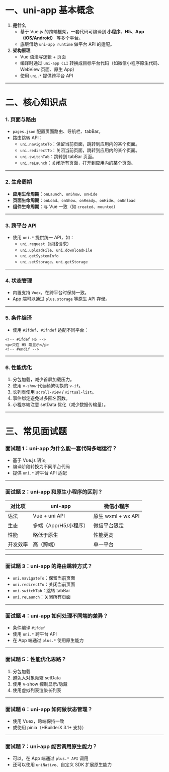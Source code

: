 # 一、uni-app 基本概念

1. **是什么**
   - 基于 Vue.js 的跨端框架，一套代码可编译到 **小程序、H5、App（iOS/Android）** 等多个平台。
   - 底层借助 `uni-app runtime` 做平台 API 的适配。
2. **架构原理**
   - Vue 语法写逻辑 + 页面
   - 编译时通过 `uni-app CLI` 转换成目标平台代码（如微信小程序原生代码、WebView 页面、原生 App）
   - 使用 `uni.*` 提供跨平台 API

------

# 二、核心知识点

### 1. 页面与路由

- `pages.json` 配置页面路由、导航栏、tabBar。
- 路由跳转 API：
  - `uni.navigateTo`：保留当前页面，跳转到应用内的某个页面。
  - `uni.redirectTo`：关闭当前页面，跳转到应用内的某个页面。
  - `uni.switchTab`：跳转到 tabBar 页面。
  - `uni.reLaunch`：关闭所有页面，打开到应用内的某个页面。

------

### 2. 生命周期

- **应用生命周期**：`onLaunch`、`onShow`、`onHide`
- **页面生命周期**：`onLoad`、`onShow`、`onReady`、`onHide`、`onUnload`
- **组件生命周期**：与 Vue 一致（如 `created`、`mounted`）

------

### 3. 跨平台 API

- 使用 `uni.*` 提供统一 API，如：
  - `uni.request`（网络请求）
  - `uni.uploadFile`、`uni.downloadFile`
  - `uni.getSystemInfo`
  - `uni.setStorage`、`uni.getStorage`

------

### 4. 状态管理

- 内置支持 `Vuex`，在跨平台时保持一致。
- App 端可以通过 `plus.storage` 等原生 API 存储。

------

### 5. 条件编译

- 使用 `#ifdef`、`#ifndef` 适配不同平台：

```
<!-- #ifdef H5 -->
<p>只在 H5 端显示</p>
<!-- #endif -->
```

------

### 6. 性能优化

1. 分包加载，减少首屏加载压力。
2. 使用 `v-show` 代替频繁切换的 `v-if`。
3. 长列表使用 `scroll-view` / `virtual-list`。
4. 事件绑定避免过多匿名函数。
5. 小程序端注意 setData 优化（减少数据传输量）。

------

# 三、常见面试题

### 面试题 1：uni-app 为什么能一套代码多端运行？

- 基于 Vue.js 语法
- 编译阶段转换为不同平台代码
- 提供 `uni.*` 跨平台 API 适配

------

### 面试题 2：uni-app 和原生小程序的区别？

| 对比项   | uni-app               | 微信小程序         |
| -------- | --------------------- | ------------------ |
| 语法     | Vue + uni API         | 原生 wxml + wx API |
| 生态     | 多端（App/H5/小程序） | 微信平台限定       |
| 性能     | 略低于原生            | 性能更高           |
| 开发效率 | 高（跨端）            | 单一平台           |

------

### 面试题 3：uni-app 的路由跳转方式？

- `uni.navigateTo`：保留当前页面
- `uni.redirectTo`：关闭当前页面
- `uni.switchTab`：跳转 tabBar
- `uni.reLaunch`：关闭所有页面

------

### 面试题 4：uni-app 如何处理不同端的差异？

- 条件编译 `#ifdef`
- 使用 `uni.*` 跨平台 API
- 在 App 端通过 `plus.*` 使用原生能力

------

### 面试题 5：性能优化思路？

1. 分包加载
2. 避免大对象频繁 setData
3. 使用 v-show 控制显示/隐藏
4. 使用虚拟列表渲染长列表

------

### 面试题 6：uni-app 如何做状态管理？

- 使用 Vuex，跨端保持一致
- 或使用 pinia（HBuilderX 3.1+ 支持）

------

### 面试题 7：uni-app 能否调用原生能力？

- 可以，在 App 端通过 `plus.* API` 调用
- 还可以使用 `uniNative`、自定义 SDK 扩展原生能力